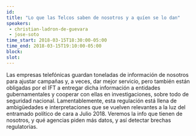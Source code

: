 ```yaml
---
id: 
title: "Lo que las Telcos saben de nosotros y a quíen se lo dan"
speakers:
 - christian-ladron-de-guevara
 - jose-soto
time_start: 2018-03-15T18:30:00-05:00
time_end: 2018-03-15T19:10:00-05:00
block: 
slot: 
---
```


Las empresas telefónicas guardan toneladas de información de nosotros para ajustar campañas y, a veces, dar mejor servicio, pero también están obligadas por el IFT a entregar dicha información a entidades gubernamentales y cooperar con ellas en investigaciones, sobre todo de seguridad nacional. Lamentablemente, esta regulación está llena de ambigüedades e interpretaciones que se vuelven relevantes a la luz del entramado político de cara a Julio 2018. Veremos la info que tienen de nosotros, y qué agencias piden más datos, y así detectar brechas regulatorias.